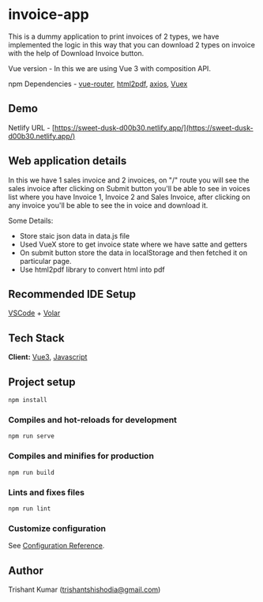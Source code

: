 # invoice-app

This is a dummy application to print invoices of 2 types, we have implemented the logic in this way that you can download
2 types on invoice with the help of Download Invoice button.

Vue version - In this we are using Vue 3 with composition API.

npm Dependencies - [vue-router](https://v3.router.vuejs.org/guide/),
[html2pdf](https://www.npmjs.com/package/html2pdf.js/v/0.9.0), [axios](https://www.npmjs.com/package/axios), [Vuex](https://vuex.vuejs.org/)

## Demo
Netlify URL - [https://sweet-dusk-d00b30.netlify.app/](https://sweet-dusk-d00b30.netlify.app/)

## Web application details
In this we have 1 sales invoice and 2 invoices, on "/" route you will see the sales invoice after clicking on Submit button
you'll be able to see in voices list where you have Invoice 1, Invoice 2 and Sales Invoice, after clicking on any invoice
you'll be able to see the in voice and download it.

Some Details:
- Store staic json data in data.js file
- Used VueX store to get invoice state where we have satte and getters
- On submit button store the data in localStorage and then fetched it on particular page.
- Use html2pdf library to convert html into pdf

## Recommended IDE Setup

[VSCode](https://code.visualstudio.com/) + [Volar](https://marketplace.visualstudio.com/items?itemName=Vue.volar)

## Tech Stack

**Client:** [Vue3](https://vuejs.org/), [Javascript](https://www.javascript.com/)

## Project setup
```
npm install
```

### Compiles and hot-reloads for development
```
npm run serve
```

### Compiles and minifies for production
```
npm run build
```

### Lints and fixes files
```
npm run lint
```

### Customize configuration
See [Configuration Reference](https://cli.vuejs.org/config/).

## Author
Trishant Kumar (trishantshishodia@gmail.com)
